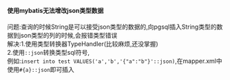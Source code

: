 #### 使用mybatis无法增改json类型数据

问题:查询的时候String是可以接受json类型的数据的,向pgsql插入String类型的数据到json类型的列的时候,会报错类型错误  
解决:1.使用类型转换器TypeHandler(比较麻烦,还没掌握)  
		 2.使用`::json`转换类型sql符号,  
		 例如:`insert into test VALUES('a','b','{"a":"b"}'::json)`,在mapper.xml中使用`#{a}::json`即可插入


